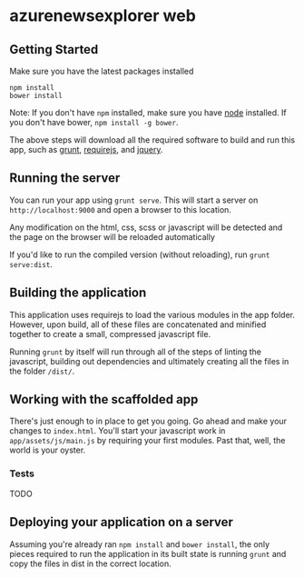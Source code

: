 # azurenewsexplorer web

## Getting Started

Make sure you have the latest packages installed

```
npm install
bower install
```

Note: If you don't have `npm` installed, make sure you have
[node](http://nodejs.com) installed. If you don't have bower,
`npm install -g bower`.

The above steps will download all the required software to
build and run this app, such as [grunt](http://gruntjs.com),
[requirejs](http://requirejs.org), and [jquery](http://jquery.com).

## Running the server

You can run your app using `grunt serve`. This will start a
server on `http://localhost:9000` and open a browser to this location.

Any modification on the html, css, scss or javascript will be detected
and the page on the browser will be reloaded automatically

If you'd like to run the compiled version (without reloading), run
`grunt serve:dist`.

## Building the application

This application uses requirejs to load the various modules in
the app folder. However, upon build, all of these files are
concatenated and minified together to create a small, compressed
javascript file.

Running `grunt` by itself will run through all of the steps of
linting the javascript, building out dependencies and ultimately
creating all the files in the folder `/dist/`.

## Working with the scaffolded app

There's just enough to in place to get you going. Go ahead
and make your changes to `index.html`. You'll start your
javascript work in `app/assets/js/main.js` by requiring your first
modules. Past that, well, the world is your oyster.

### Tests

TODO

## Deploying your application on a server

Assuming you're already ran `npm install` and `bower install`,
the only pieces required to run the application in its built
state is running `grunt` and copy the files in dist in the 
correct location.
